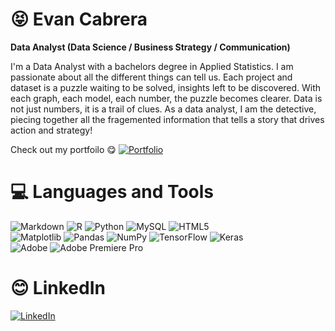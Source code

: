 # :stuck_out_tongue_closed_eyes: Evan Cabrera

**Data Analyst (Data Science / Business Strategy / Communication)**




 I'm a Data Analyst with a bachelors degree in Applied Statistics. I am passionate about all the different things can tell us. Each project and dataset is a puzzle waiting to be solved, insights left to be discovered. With each graph, each model, each number, the puzzle becomes clearer. Data is not just numbers, it is a trail of clues. As a data analyst, I am the detective, piecing together all the fragemented information that tells a story that drives action and strategy!
 
 Check out my portfoilo :yum:
[![Portfolio](https://img.shields.io/badge/Portfolio-%23000000.svg?style=for-the-badge&logo=firefox&logoColor=#FF7139)](https://evancabrera713.github.io/EvanCabrera.github.io/)

# 💻 Languages and Tools
![Markdown](https://img.shields.io/badge/markdown-%23000000.svg?style=for-the-badge&logo=markdown&logoColor=white) ![R](https://img.shields.io/badge/r-%23276DC3.svg?style=for-the-badge&logo=r&logoColor=white) ![Python](https://img.shields.io/badge/python-3670A0?style=for-the-badge&logo=python&logoColor=ffdd54) ![MySQL](https://img.shields.io/badge/mysql-4479A1.svg?style=for-the-badge&logo=mysql&logoColor=white) ![HTML5](https://img.shields.io/badge/html5-%23E34F26.svg?style=for-the-badge&logo=html5&logoColor=white) 
<br> ![Matplotlib](https://img.shields.io/badge/Matplotlib-%23ffffff.svg?style=for-the-badge&logo=Matplotlib&logoColor=black) ![Pandas](https://img.shields.io/badge/pandas-%23150458.svg?style=for-the-badge&logo=pandas&logoColor=white) ![NumPy](https://img.shields.io/badge/numpy-%23013243.svg?style=for-the-badge&logo=numpy&logoColor=white) ![TensorFlow](https://img.shields.io/badge/TensorFlow-%23FF6F00.svg?style=for-the-badge&logo=TensorFlow&logoColor=white) ![Keras](https://img.shields.io/badge/Keras-%23D00000.svg?style=for-the-badge&logo=Keras&logoColor=white) <br> ![Adobe](https://img.shields.io/badge/adobe-%23FF0000.svg?style=for-the-badge&logo=adobe&logoColor=white) ![Adobe Premiere Pro](https://img.shields.io/badge/Adobe%20Premiere%20Pro-9999FF.svg?style=for-the-badge&logo=Adobe%20Premiere%20Pro&logoColor=white)

# :blush: LinkedIn
[![LinkedIn](https://img.shields.io/badge/LinkedIn-%230077B5.svg?logo=linkedin&logoColor=white)](https://linkedin.com/in/evancabrera) 
<!-- Proudly created with GPRM ( https://gprm.itsvg.in ) -->
